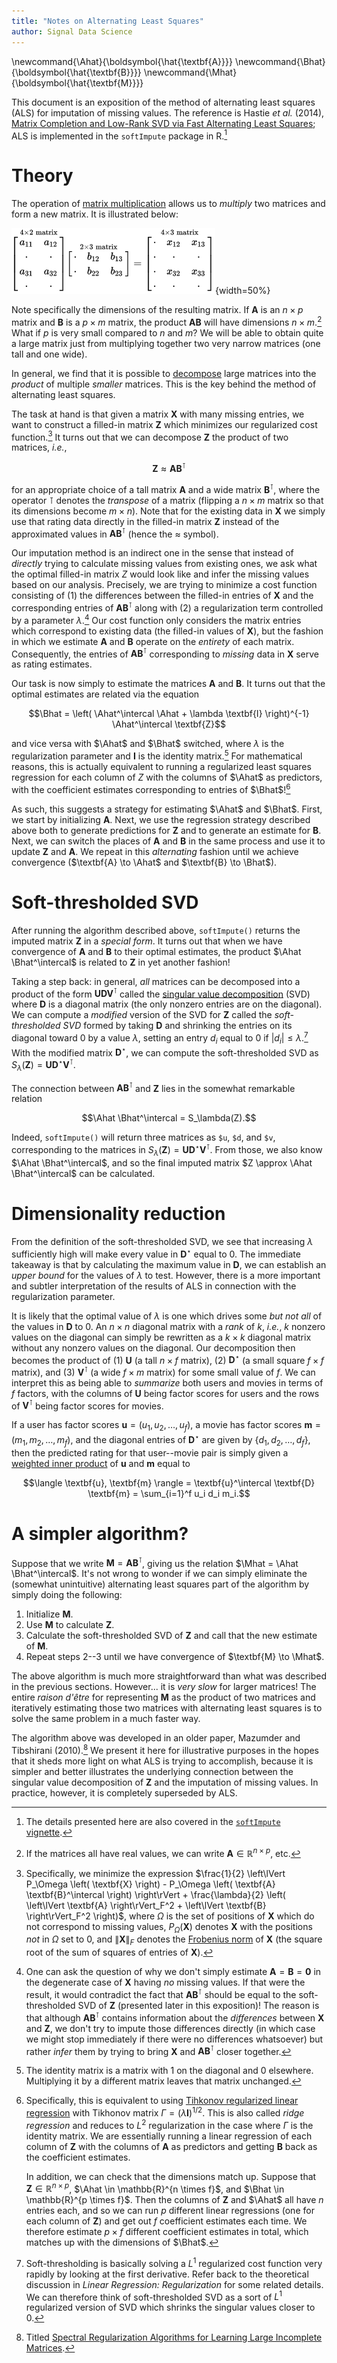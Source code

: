 ```yaml
---
title: "Notes on Alternating Least Squares"
author: Signal Data Science
---
```


\newcommand{\Ahat}{\boldsymbol{\hat{\textbf{A}}}}
\newcommand{\Bhat}{\boldsymbol{\hat{\textbf{B}}}}
\newcommand{\Mhat}{\boldsymbol{\hat{\textbf{M}}}}

This document is an exposition of the method of alternating least squares (ALS) for imputation of missing values. The reference is Hastie *et al.* (2014), [Matrix Completion and Low-Rank SVD via Fast Alternating Least Squares](http://arxiv.org/abs/1410.2596); ALS is implemented in the `softImpute` package in R.[^vig]

[^vig]: The details presented here are also covered in the [`softImpute` vignette](https://cran.r-project.org/web/packages/softImpute/vignettes/softImpute.html).

Theory
======

The operation of [matrix multiplication](https://en.wikipedia.org/wiki/Matrix_multiplication) allows us to *multiply* two matrices and form a new matrix. It is illustrated below:

![An illustration of matrix multiplication, where $x_{12} = a_{11} b_{12} + a_{12} b_{22}$ and $x_{33} = a_{31} b_{13} + a_{32} b_{23}$.](matmult.png){width=50%}

Note specifically the dimensions of the resulting matrix. If $\textbf{A}$ is an $n \times p$ matrix and $\textbf{B}$ is a $p \times m$ matrix, the product $\textbf{A}\textbf{B}$ will have dimensions $n \times m$.[^dim] What if $p$ is very small compared to $n$ and $m$? We will be able to obtain quite a large matrix just from multiplying together two very narrow matrices (one tall and one wide).

[^dim]: If the matrices all have real values, we can write $\textbf{A} \in \mathbb{R}^{n \times p}$, etc.

In general, we find that it is possible to [decompose](https://en.wikipedia.org/wiki/Matrix_decomposition) large matrices into the *product* of multiple *smaller* matrices. This is the key behind the method of alternating least squares.

The task at hand is that given a matrix $\textbf{X}$ with many missing entries, we want to construct a filled-in matrix $\textbf{Z}$ which minimizes our regularized cost function.[^cost] It turns out that we can decompose $\textbf{Z}$ the product of two matrices, *i.e.*,

[^cost]: Specifically, we minimize the expression $\frac{1}{2} \left\lVert P_\Omega \left( \textbf{X} \right) - P_\Omega \left( \textbf{A} \textbf{B}^\intercal \right) \right\rVert + \frac{\lambda}{2} \left( \left\lVert \textbf{A} \right\rVert_F^2 + \left\lVert \textbf{B} \right\rVert_F^2 \right)$, where $\Omega$ is the set of positions of $\textbf{X}$ which do not correspond to missing values, $P_\Omega(\textbf{X})$ denotes $\textbf{X}$ with the positions *not* in $\Omega$ set to 0, and $\left\lVert \textbf{X} \right\rVert_F$ denotes the [Frobenius norm](https://en.wikipedia.org/wiki/Matrix_norm#Frobenius_norm) of $\textbf{X}$ (the square root of the sum of squares of entries of $\textbf{X}$).

$$\textbf{Z} \approx \textbf{A} \textbf{B}^\intercal$$

for an appropriate choice of a tall matrix $\textbf{A}$ and a wide matrix $\textbf{B}^\intercal$, where the operator $\intercal$ denotes the *transpose* of a matrix (flipping a $n \times m$ matrix so that its dimensions become $m \times n$). Note that for the existing data in $\textbf{X}$ we simply use that rating data directly in the filled-in matrix $\textbf{Z}$ instead of the approximated values in $\textbf{A} \textbf{B}^\intercal$ (hence the $\approx$ symbol).

Our imputation method is an indirect one in the sense that instead of *directly* trying to calculate missing values from existing ones, we ask what the optimal filled-in matrix $Z$ would look like and infer the missing values based on our analysis. Precisely, we are trying to minimize a cost function consisting of (1) the differences between the filled-in entries of $\textbf{X}$ and the corresponding entries of $\textbf{A} \textbf{B}^\intercal$ along with (2) a regularization term controlled by a parameter $\lambda$.[^deg] Our cost function only considers the matrix entries which correspond to existing data (the filled-in values of $\textbf{X}$), but the fashion in which we estimate $\textbf{A}$ and $\textbf{B}$ operate on the *entirety* of each matrix. Consequently, the entries of $\textbf{A} \textbf{B}^\intercal$ corresponding to *missing* data in $\textbf{X}$ serve as rating estimates.

[^deg]: One can ask the question of why we don't simply estimate $\textbf{A} = \textbf{B} = \textbf{0}$ in the degenerate case of $\textbf{X}$ having *no* missing values. If that were the result, it would contradict the fact that $\textbf{A} \textbf{B}^\intercal$ should be equal to the soft-thresholded SVD of $\textbf{Z}$ (presented later in this exposition)! The reason is that although $\textbf{A} \textbf{B}^\intercal$ contains information about the *differences* between $\textbf{X}$ and $\textbf{Z}$, we don't try to impute those differences directly (in which case we might stop immediately if there were no differences whatsoever) but rather *infer* them by trying to bring $\textbf{X}$ and $\textbf{A} \textbf{B}^\intercal$ closer together.

Our task is now simply to estimate the matrices $\textbf{A}$ and $\textbf{B}$. It turns out that the optimal estimates are related via the equation

$$\Bhat = \left( \Ahat^\intercal \Ahat + \lambda \textbf{I} \right)^{-1} \Ahat^\intercal \textbf{Z}$$

and vice versa with $\Ahat$ and $\Bhat$ switched, where $\lambda$ is the regularization parameter and $\textbf{I}$ is the identity matrix.[^iden] For mathematical reasons, this is actually equivalent to running a regularized least squares regression for each column of $Z$ with the columns of $\Ahat$ as predictors, with the coefficient estimates corresponding to entries of $\Bhat$![^ridge]

[^iden]: The identity matrix is a matrix with 1 on the diagonal and 0 elsewhere. Multiplying it by a different matrix leaves that matrix unchanged.

[^ridge]: Specifically, this is equivalent to using [Tihkonov regularized linear regression](https://en.wikipedia.org/wiki/Tikhonov_regularization) with Tikhonov matrix $\Gamma = \left( \lambda \textbf{I} \right)^{1/2}$. This is also called *ridge regression* and reduces to $L^2$ regularization in the case where $\Gamma$ is the identity matrix. We are essentially running a linear regression of each column of $\textbf{Z}$ with the columns of $\textbf{A}$ as predictors and getting $\textbf{B}$ back as the coefficient estimates.

	In addition, we can check that the dimensions match up. Suppose that $\textbf{Z} \in \mathbb{R}^{n \times p}$, $\Ahat \in \mathbb{R}^{n \times f}$, and $\Bhat \in \mathbb{R}^{p \times f}$. Then the columns of $\textbf{Z}$ and $\Ahat$ all have $n$ entries each, and so we can run $p$ different linear regressions (one for each column of $\textbf{Z}$) and get out $f$ coefficient estimates each time. We therefore estimate $p \times f$ different coefficient estimates in total, which matches up with the dimensions of $\Bhat$.

As such, this suggests a strategy for estimating $\Ahat$ and $\Bhat$. First, we start by initializing $\textbf{A}$. Next, we use the regression strategy described above both to generate predictions for $\textbf{Z}$ and to generate an estimate for $\textbf{B}$. Next, we can switch the places of $\textbf{A}$ and $\textbf{B}$ in the same process and use it to update $\textbf{Z}$ and $\textbf{A}$. We repeat in this *alternating* fashion until we achieve convergence ($\textbf{A} \to \Ahat$ and $\textbf{B} \to \Bhat$).

Soft-thresholded SVD
====================

After running the algorithm described above, `softImpute()` returns the imputed matrix $\textbf{Z}$ in a *special form*. It turns out that when we have convergence of $\textbf{A}$ and $\textbf{B}$ to their optimal estimates, the product $\Ahat \Bhat^\intercal$ is related to $\textbf{Z}$ in yet another fashion!

Taking a step back: in general, *all* matrices can be decomposed into a product of the form $\textbf{U} \textbf{D} \textbf{V}^\intercal$ called the [singular value decomposition](https://en.wikipedia.org/wiki/Singular_value_decomposition) (SVD) where $\textbf{D}$ is a diagonal matrix (the only nonzero entries are on the diagonal). We can compute a *modified* version of the SVD for $\textbf{Z}$ called the *soft-thresholded SVD* formed by taking $\textbf{D}$ and shrinking the entries on its diagonal toward 0 by a value $\lambda$, setting an entry $d_i$ equal to 0 if $\lvert d_i \rvert \le \lambda$.[^soft] With the modified matrix $\textbf{D}^\star$, we can compute the soft-thresholded SVD as $S_\lambda(\textbf{Z}) = \textbf{U} \textbf{D}^\star \textbf{V}^\intercal$.

[^soft]: Soft-thresholding is basically solving a $L^1$ regularized cost function very rapidly by looking at the first derivative. Refer back to the theoretical discussion in *Linear Regression: Regularization* for some related details. We can therefore think of soft-thresholded SVD as a sort of $L^1$ regularized version of SVD which shrinks the singular values closer to 0.

The connection between $\textbf{A} \textbf{B}^\intercal$ and $\textbf{Z}$ lies in the somewhat remarkable relation

$$\Ahat \Bhat^\intercal = S_\lambda(Z).$$

Indeed, `softImpute()` will return three matrices as `$u`, `$d`, and `$v`, corresponding to the matrices in $S_\lambda(\textbf{Z}) = \textbf{U} \textbf{D}^\star \textbf{V}^\intercal$. From those, we also know $\Ahat \Bhat^\intercal$, and so the final imputed matrix $Z \approx \Ahat \Bhat^\intercal$ can be calculated.

Dimensionality reduction
========================

From the definition of the soft-thresholded SVD, we see that increasing $\lambda$ sufficiently high will make every value in $\textbf{D}^\star$ equal to 0. The immediate takeaway is that by calculating the maximum value in $\textbf{D}$, we can establish an *upper bound* for the values of $\lambda$ to test. However, there is a more important and subtler interpretation of the results of ALS in connection with the regularization parameter.

It is likely that the optimal value of $\lambda$ is one which drives some *but not all* of the values in $\textbf{D}$ to 0. An $n \times n$ diagonal matrix with a *rank* of $k$, *i.e.*, $k$ nonzero values on the diagonal can simply be rewritten as a $k \times k$ diagonal matrix without any nonzero values on the diagonal. Our decomposition then becomes the product of (1) $\textbf{U}$ (a tall $n \times f$ matrix), (2) $\textbf{D}^\star$ (a small square $f \times f$ matrix), and (3) $\textbf{V}^\intercal$ (a wide $f \times m$ matrix) for some small value of $f$. We can interpret this as being able to *summarize* both users and movies in terms of $f$ factors, with the columns of $\textbf{U}$ being factor scores for users and the rows of $\textbf{V}^\intercal$ being factor scores for movies.

If a user has factor scores $\textbf{u} = (u_1, u_2, \ldots, u_f)$, a movie has factor scores $\textbf{m} = (m_1, m_2, \ldots, m_f)$, and the diagonal entries of $\textbf{D}^\star$ are given by $\{d_1, d_2, \ldots, d_f\}$, then the predicted rating for that user--movie pair is simply given a [weighted inner product](https://en.wikipedia.org/wiki/Inner_product_space) of $\textbf{u}$ and $\textbf{m}$ equal to

$$\langle \textbf{u}, \textbf{m} \rangle = \textbf{u}^\intercal \textbf{D} \textbf{m} = \sum_{i=1}^f u_i d_i m_i.$$

A simpler algorithm?
====================

Suppose that we write $\textbf{M} = \textbf{A} \textbf{B}^\intercal$, giving us the relation $\Mhat = \Ahat \Bhat^\intercal$. It's not wrong to wonder if we can simply eliminate the (somewhat unintuitive) alternating least squares part of the algorithm by simply doing the following:

1. Initialize $\textbf{M}$.
2. Use $\textbf{M}$ to calculate $\textbf{Z}$.
3. Calculate the soft-thresholded SVD of $\textbf{Z}$ and call that the new estimate of $\textbf{M}$.
4. Repeat steps 2--3 until we have convergence of $\textbf{M} \to \Mhat$.

The above algorithm is much more straightforward than what was described in the previous sections. However... it is *very slow* for larger matrices! The entire *raison d'être* for representing $\textbf{M}$ as the product of two matrices and iteratively estimating those two matrices with alternating least squares is to solve the same problem in a much faster way.

The algorithm above was developed in an older paper, Mazumder and Tibshirani (2010).[^maz] We present it here for illustrative purposes in the hopes that it sheds more light on what ALS is trying to accomplish, because it is simpler and better illustrates the underlying connection between the singular value decomposition of $\textbf{Z}$ and the imputation of missing values. In practice, however, it is completely superseded by ALS.

[^maz]: Titled [Spectral Regularization Algorithms for Learning Large Incomplete Matrices](http://www.jmlr.org/papers/v11/mazumder10a.html).
